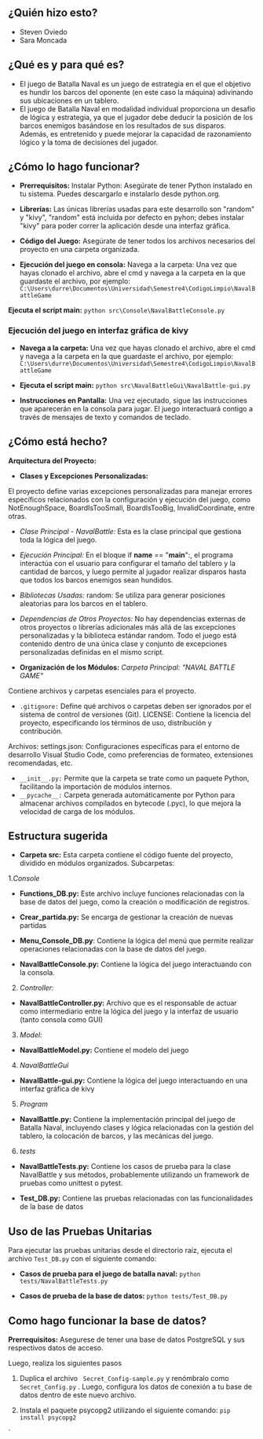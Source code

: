 ## ¿Quién hizo esto?

- Steven Oviedo
- Sara Moncada

## ¿Qué es y para qué es?

- El juego de Batalla Naval es un juego de estrategia en el que el objetivo es hundir los barcos del oponente (en este caso la máquina) adivinando sus ubicaciones en un tablero.
- El juego de Batalla Naval en modalidad individual proporciona un desafío de lógica y estrategia, ya que el jugador debe deducir la posición de los barcos enemigos basándose en los resultados de sus disparos. Además, es entretenido y puede mejorar la capacidad de razonamiento lógico y la toma de decisiones del jugador.

## ¿Cómo lo hago funcionar?

- **Prerrequisitos:**
Instalar Python: Asegúrate de tener Python instalado en tu sistema. Puedes descargarlo e instalarlo desde python.org.

- **Librerías:** Las únicas librerías usadas para este desarrollo son "random" y "kivy", "random" está incluida por defecto en pyhon; debes instalar "kivy" para poder correr la aplicación desde una interfaz gráfica.

- **Código del Juego:** Asegúrate de tener todos los archivos necesarios del proyecto en una carpeta organizada.

- **Ejecución del juego en consola:**
Navega a la carpeta: Una vez que hayas clonado el archivo, abre el cmd y navega a la carpeta en la que guardaste el archivo, por ejemplo:
```C:\Users\durre\Documentos\Universidad\Semestre4\CodigoLimpio\NavalBattleGame```

**Ejecuta el script main:**
```python src\Console\NavalBattleConsole.py```


### **Ejecución del juego en interfaz gráfica de kivy**

- **Navega a la carpeta:** Una vez que hayas clonado el archivo, abre el cmd y navega a la carpeta en la que guardaste el archivo, por ejemplo:
```C:\Users\durre\Documentos\Universidad\Semestre4\CodigoLimpio\NavalBattleGame```

- **Ejecuta el script main:**
```python src\NavalBattleGui\NavalBattle-gui.py```

- **Instrucciones en Pantalla:** 
Una vez ejecutado, sigue las instrucciones que aparecerán en la consola para jugar. El juego interactuará contigo a través de mensajes de texto y comandos de teclado. 

## ¿Cómo está hecho?

**Arquitectura del Proyecto:**

- **Clases y Excepciones Personalizadas:**

El proyecto define varias excepciones personalizadas para manejar errores específicos relacionados con la configuración y ejecución del juego, como NotEnoughSpace, BoardIsTooSmall, BoardIsTooBig, InvalidCoordinate, entre otras.

- *Clase Principal - NavalBattle:* Esta es la clase principal que gestiona toda la lógica del juego.

- *Ejecución Principal:* En el bloque if __name__ == "__main__":, el programa interactúa con el usuario para configurar el tamaño del tablero y la cantidad de barcos, y luego permite al jugador realizar disparos hasta que todos los barcos enemigos sean hundidos.

- *Bibliotecas Usadas:* random: Se utiliza para generar posiciones aleatorias para los barcos en el tablero.

- *Dependencias de Otros Proyectos:* No hay dependencias externas de otros proyectos o librerías adicionales más allá de las excepciones personalizadas y la biblioteca estándar random. Todo el juego está contenido dentro de una única clase y conjunto de excepciones personalizadas definidas en el mismo script.

- **Organización de los Módulos:**
*Carpeta Principal: "NAVAL BATTLE GAME"*

Contiene archivos y carpetas esenciales para el proyecto.

- ```.gitignore:``` Define qué archivos o carpetas deben ser ignorados por el sistema de control de versiones (Git).
LICENSE: Contiene la licencia del proyecto, especificando los términos de uso, distribución y contribución.

Archivos:
settings.json: Configuraciones específicas para el entorno de desarrollo Visual Studio Code, como preferencias de formateo, extensiones recomendadas, etc.

- ```__init__.py:``` Permite que la carpeta se trate como un paquete Python, facilitando la importación de módulos internos.
- ```__pycache__:``` Carpeta generada automáticamente por Python para almacenar archivos compilados en bytecode (.pyc), lo que mejora la velocidad de carga de los módulos.


## Estructura sugerida

- **Carpeta src:**
Esta carpeta contiene el código fuente del proyecto, dividido en módulos organizados.
Subcarpetas:

1.*Console*

- **Functions_DB.py:** Este archivo incluye funciones relacionadas con la base de datos del juego, como la creación o modificación de registros.

- **Crear_partida.py:** Se encarga de gestionar la creación de nuevas partidas

- **Menu_Console_DB.py**: Contiene la lógica del menú que permite realizar operaciones relacionadas con la base de datos del juego.

- **NavalBattleConsole.py:** Contiene la lógica del juego interactuando con la consola.

2. *Controller:*

- **NavalBattleController.py:** Archivo que es el responsable de actuar como intermediario entre la lógica del juego y la interfaz de usuario (tanto consola como GUI)

3. *Model:*

- **NavalBattleModel.py:** Contiene el modelo del juego

4. *NavalBattleGui*

- **NavalBattle-gui.py:** Contiene la lógica del juego interactuando en una interfaz gráfica de kivy

5. *Program*

- **NavalBattle.py:** Contiene la implementación principal del juego de Batalla Naval, incluyendo clases y lógica relacionadas con la gestión del tablero, la colocación de barcos, y las mecánicas del juego.

6. *tests*

- **NavalBattleTests.py:** Contiene los casos de prueba para la clase NavalBattle y sus métodos, probablemente utilizando un framework de pruebas como unittest o pytest.

- **Test_DB.py:** Contiene las pruebas relacionadas con las funcionalidades de la base de datos

## Uso de las Pruebas Unitarias 

Para ejecutar las pruebas unitarias desde el directorio raíz, ejecuta el archivo ```Test_DB.py``` con el siguiente comando:

- **Casos de prueba para el juego de batalla naval:**
```python tests/NavalBattleTests.py``` 

- **Casos de prueba de la base de datos:**
```python tests/Test_DB.py```  

## Como hago funcionar la base de datos?

**Prerrequisitos:** Asegurese de tener una base de datos PostgreSQL y sus respectivos datos de acceso.

Luego, realiza los siguientes pasos

1. Duplica el archivo ``` Secret_Config-sample.py```  y renómbralo como ``` Secret_Config.py``` . Luego, configura los datos de conexión a tu base de datos dentro de este nuevo archivo.

2. Instala el paquete psycopg2 utilizando el siguiente comando:
```pip install psycopg2```



`
